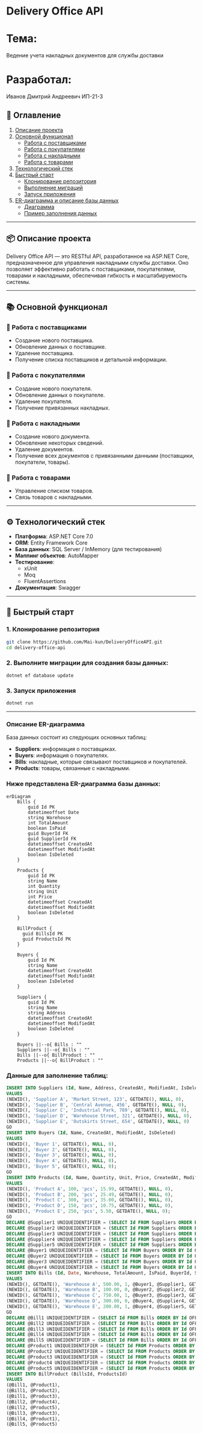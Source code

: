 # Delivery Office API

# Тема: 
Ведение учета накладных документов для службы доставки  

# Разработал: 
 Иванов Дмитрий Андреевич ИП-21-3

## 📜 Оглавление

1. [Описание проекта](#-описание-проекта)
2. [Основной функционал](#-основной-функционал)
   - [Работа с поставщиками](#-работа-с-поставщиками)
   - [Работа с покупателями](#-работа-с-покупателями)
   - [Работа с накладными](#-работа-с-накладными)
   - [Работа с товарами](#-работа-с-товарами)
3. [Технологический стек](#️-технологический-стек)
4. [Быстрый старт](#-быстрый-старт)
   - [Клонирование репозитория](#1-клонирование-репозитория)
   - [Выполнение миграций](#2-выполните-миграции-для-создания-базы-данных)
   - [Запуск приложения](#3-запуск-приложения)
5. [ER-диаграмма и описание базы данных](#-описание-er-диаграмма)
   - [Диаграмма](#-ниже-представлена-er-диаграмма-базы-данных)
   - [Пример заполнения данных](#-данные-для-заполнение-таблиц)

---

## 📦 Описание проекта
Delivery Office API — это RESTful API, разработанное на ASP.NET Core, предназначенное для управления накладными службы доставки. Оно позволяет эффективно работать с поставщиками, покупателями, товарами и накладными, обеспечивая гибкость и масштабируемость системы.

---

## 📚 Основной функционал

### 🔹 Работа с поставщиками
- Создание нового поставщика.
- Обновление данных о поставщике.
- Удаление поставщика.
- Получение списка поставщиков и детальной информации.

### 🔹 Работа с покупателями
- Создание нового покупателя.
- Обновление данных о покупателе.
- Удаление покупателя.
- Получение привязанных накладных.

### 🔹 Работа с накладными
- Создание нового документа.
- Обновление некоторых сведений.
- Удаление документов.
- Получение всех документов с привязанными данными (поставщики, покупатели, товары).

### 🔹 Работа с товарами
- Управление списком товаров.
- Связь товаров с накладными.

---

## ⚙️ Технологический стек

- **Платформа**: ASP.NET Core 7.0
- **ORM**: Entity Framework Core
- **База данных**: SQL Server / InMemory (для тестирования)
- **Маппинг объектов**: AutoMapper
- **Тестирование**: 
  - xUnit
  - Moq
  - FluentAssertions
- **Документация**: Swagger

---

## 🚀 Быстрый старт

### 1. Клонирование репозитория
```bash
git clone https://github.com/Mai-kun/DeliveryOfficeAPI.git
cd delivery-office-api
```

### 2. Выполните миграции для создания базы данных:
```CLI
dotnet ef database update
```

### 3. Запуск приложения
```bash
dotnet run
```
---

### Описание ER-диаграмма

База данных состоит из следующих основных таблиц:
- **Suppliers**: информация о поставщиках.
- **Buyers**: информация о покупателях.
- **Bills**: накладные, которые связывают поставщиков и покупателей.
- **Products**: товары, связанные с накладными.

### Ниже представлена ER-диаграмма базы данных:
```mermaid
erDiagram
    Bills {
        guid Id PK
        datetimeoffset Date
        string Warehouse
        int TotalAmount
        boolean IsPaid
        guid BuyerId FK
        guid SupplierId FK
        datetimeoffset CreatedAt
        datetimeoffset ModifiedAt
        boolean IsDeleted
    }

    Products {
        guid Id PK
        string Name
        int Quantity
        string Unit
        int Price
        datetimeoffset CreatedAt
        datetimeoffset ModifiedAt
        boolean IsDeleted
    }

    BillProduct {
      guid BillsId PK
      guid ProductsId PK
    }

    Buyers {
        guid Id PK
        string Name
        datetimeoffset CreatedAt
        datetimeoffset ModifiedAt
        boolean IsDeleted
    }

    Suppliers {
        guid Id PK
        string Name
        string Address
        datetimeoffset CreatedAt
        datetimeoffset ModifiedAt
        boolean IsDeleted
    }

    Buyers ||--o{ Bills : ""
    Suppliers ||--o{ Bills : ""
    Bills ||--o{ BillProduct : ""
    Products ||--o{ BillProduct : ""
```
### Данные для заполнение таблиц:
```SQL
INSERT INTO Suppliers (Id, Name, Address, CreatedAt, ModifiedAt, IsDeleted)
VALUES 
(NEWID(), 'Supplier A', 'Market Street, 123', GETDATE(), NULL, 0),
(NEWID(), 'Supplier B', 'Central Avenue, 456', GETDATE(), NULL, 0),
(NEWID(), 'Supplier C', 'Industrial Park, 789', GETDATE(), NULL, 0),
(NEWID(), 'Supplier D', 'Warehouse Street, 321', GETDATE(), NULL, 0),
(NEWID(), 'Supplier E', 'Outskirts Street, 654', GETDATE(), NULL, 0)
GO
INSERT INTO Buyers (Id, Name, CreatedAt, ModifiedAt, IsDeleted)
VALUES 
(NEWID(), 'Buyer 1', GETDATE(), NULL, 0),
(NEWID(), 'Buyer 2', GETDATE(), NULL, 0),
(NEWID(), 'Buyer 3', GETDATE(), NULL, 0),
(NEWID(), 'Buyer 4', GETDATE(), NULL, 0),
(NEWID(), 'Buyer 5', GETDATE(), NULL, 0);
GO
INSERT INTO Products (Id, Name, Quantity, Unit, Price, CreatedAt, ModifiedAt, IsDeleted)
VALUES 
(NEWID(), 'Product A', 100, 'pcs', 15.99, GETDATE(), NULL, 0),
(NEWID(), 'Product B', 200, 'pcs', 25.49, GETDATE(), NULL, 0),
(NEWID(), 'Product C', 300, 'pcs', 35.00, GETDATE(), NULL, 0),
(NEWID(), 'Product D', 150, 'pcs', 10.75, GETDATE(), NULL, 0),
(NEWID(), 'Product E', 250, 'pcs', 5.50, GETDATE(), NULL, 0);
GO
DECLARE @Supplier1 UNIQUEIDENTIFIER = (SELECT Id FROM Suppliers ORDER BY Id OFFSET 0 ROWS FETCH NEXT 1 ROWS ONLY);
DECLARE @Supplier2 UNIQUEIDENTIFIER = (SELECT Id FROM Suppliers ORDER BY Id OFFSET 1 ROWS FETCH NEXT 1 ROWS ONLY);
DECLARE @Supplier3 UNIQUEIDENTIFIER = (SELECT Id FROM Suppliers ORDER BY Id OFFSET 2 ROWS FETCH NEXT 1 ROWS ONLY);
DECLARE @Supplier4 UNIQUEIDENTIFIER = (SELECT Id FROM Suppliers ORDER BY Id OFFSET 3 ROWS FETCH NEXT 1 ROWS ONLY);
DECLARE @Supplier5 UNIQUEIDENTIFIER = (SELECT Id FROM Suppliers ORDER BY Id OFFSET 4 ROWS FETCH NEXT 1 ROWS ONLY);
DECLARE @Buyer1 UNIQUEIDENTIFIER = (SELECT Id FROM Buyers ORDER BY Id OFFSET 0 ROWS FETCH NEXT 1 ROWS ONLY);
DECLARE @Buyer2 UNIQUEIDENTIFIER = (SELECT Id FROM Buyers ORDER BY Id OFFSET 1 ROWS FETCH NEXT 1 ROWS ONLY);
DECLARE @Buyer3 UNIQUEIDENTIFIER = (SELECT Id FROM Buyers ORDER BY Id OFFSET 2 ROWS FETCH NEXT 1 ROWS ONLY);
DECLARE @Buyer4 UNIQUEIDENTIFIER = (SELECT Id FROM Buyers ORDER BY Id OFFSET 3 ROWS FETCH NEXT 1 ROWS ONLY);
INSERT INTO Bills (Id, Date, Warehouse, TotalAmount, IsPaid, BuyerId, SupplierId, CreatedAt, ModifiedAt, IsDeleted)
VALUES 
(NEWID(), GETDATE(), 'Warehouse A', 500.00, 1, @Buyer1, @Supplier1, GETDATE(), NULL, 0),
(NEWID(), GETDATE(), 'Warehouse B', 100.00, 0, @Buyer2, @Supplier2, GETDATE(), NULL, 0),
(NEWID(), GETDATE(), 'Warehouse C', 750.00, 1, @Buyer3, @Supplier3, GETDATE(), NULL, 0),
(NEWID(), GETDATE(), 'Warehouse D', 300.00, 0, @Buyer4, @Supplier4, GETDATE(), NULL, 0),
(NEWID(), GETDATE(), 'Warehouse E', 200.00, 1, @Buyer4, @Supplier5, GETDATE(), NULL, 0);
GO
DECLARE @Bill1 UNIQUEIDENTIFIER = (SELECT Id FROM Bills ORDER BY Id OFFSET 0 ROWS FETCH NEXT 1 ROWS ONLY);
DECLARE @Bill2 UNIQUEIDENTIFIER = (SELECT Id FROM Bills ORDER BY Id OFFSET 1 ROWS FETCH NEXT 1 ROWS ONLY);
DECLARE @Bill3 UNIQUEIDENTIFIER = (SELECT Id FROM Bills ORDER BY Id OFFSET 2 ROWS FETCH NEXT 1 ROWS ONLY);
DECLARE @Bill4 UNIQUEIDENTIFIER = (SELECT Id FROM Bills ORDER BY Id OFFSET 3 ROWS FETCH NEXT 1 ROWS ONLY);
DECLARE @Bill5 UNIQUEIDENTIFIER = (SELECT Id FROM Bills ORDER BY Id OFFSET 4 ROWS FETCH NEXT 1 ROWS ONLY);
DECLARE @Product1 UNIQUEIDENTIFIER = (SELECT Id FROM Products ORDER BY Id OFFSET 0 ROWS FETCH NEXT 1 ROWS ONLY);
DECLARE @Product2 UNIQUEIDENTIFIER = (SELECT Id FROM Products ORDER BY Id OFFSET 1 ROWS FETCH NEXT 1 ROWS ONLY);
DECLARE @Product3 UNIQUEIDENTIFIER = (SELECT Id FROM Products ORDER BY Id OFFSET 2 ROWS FETCH NEXT 1 ROWS ONLY);
DECLARE @Product4 UNIQUEIDENTIFIER = (SELECT Id FROM Products ORDER BY Id OFFSET 3 ROWS FETCH NEXT 1 ROWS ONLY);
DECLARE @Product5 UNIQUEIDENTIFIER = (SELECT Id FROM Products ORDER BY Id OFFSET 4 ROWS FETCH NEXT 1 ROWS ONLY);
INSERT INTO BillProduct (BillsId, ProductsId)
VALUES 
(@Bill1, @Product1),
(@Bill1, @Product2),
(@Bill1, @Product3),
(@Bill2, @Product4),
(@Bill2, @Product5),
(@Bill3, @Product3),
(@Bill4, @Product1),
(@Bill5, @Product5)

```
